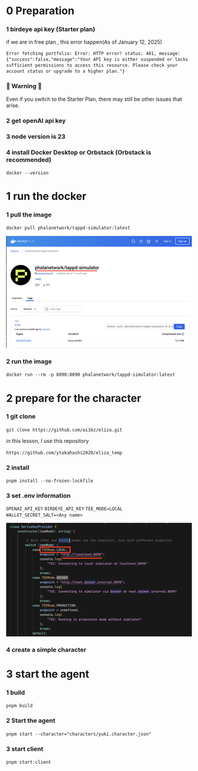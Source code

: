 # 0 Preparation

### 1 birdeye api key (Starter plan)

if we are in free plan , this error happen(As of January 12, 2025)

```
Error fetching portfolio: Error: HTTP error! status: 401, message: {"success":false,"message":"Your API key is either suspended or lacks sufficient permissions to access this resource. Please check your account status or upgrade to a higher plan."}
```

### 🚨 Warning 🚨

Even if you switch to the Starter Plan, there may still be other issues that arise.

### 2 get openAI api key

### 3 node version is 23

### 4 install Docker Desktop or Orbstack (Orbstack is recommended)

`docker --version`

# 1 run the docker

### 1 pull the image

`docker pull phalanetwork/tappd-simulator:latest`

![](./images/1.png)

### 2 run the image

`docker run --rm -p 8090:8090 phalanetwork/tappd-simulator:latest`

# 2 prepare for the character

### 1 git clone

`git clone https://github.com/ai16z/eliza.git`

in this lesson, I use this repository

`https://github.com/ytakahashi2020/eliza_temp`

### 2 install

`pnpm install --no-frozen-lockfile`

### 3 set .env information

`OPENAI_API_KEY`
`BIRDEYE_API_KEY`
`TEE_MODE=LOCAL`  
`WALLET_SECRET_SALT=<Any name>`

![](./images/2.png)

### 4 create a simple character

# 3 start the agent

### 1 build

`pnpm build`

### 2 Start the agent

`pnpm start --character="characters/yuki.character.json"`

### 3 start client

`pnpm start:client`
